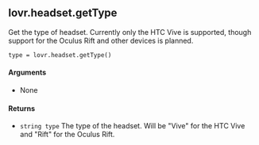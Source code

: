 lovr.headset.getType
---

Get the type of headset.  Currently only the HTC Vive is supported, though support for the Oculus
Rift and other devices is planned.

    type = lovr.headset.getType()

#### Arguments

- None

#### Returns

- `string type` The type of the headset.  Will be "Vive" for the HTC Vive and "Rift" for the Oculus
  Rift.
